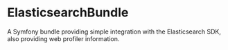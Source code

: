 # ElasticsearchBundle
A Symfony bundle providing simple integration with the Elasticsearch SDK, also providing web profiler information.
